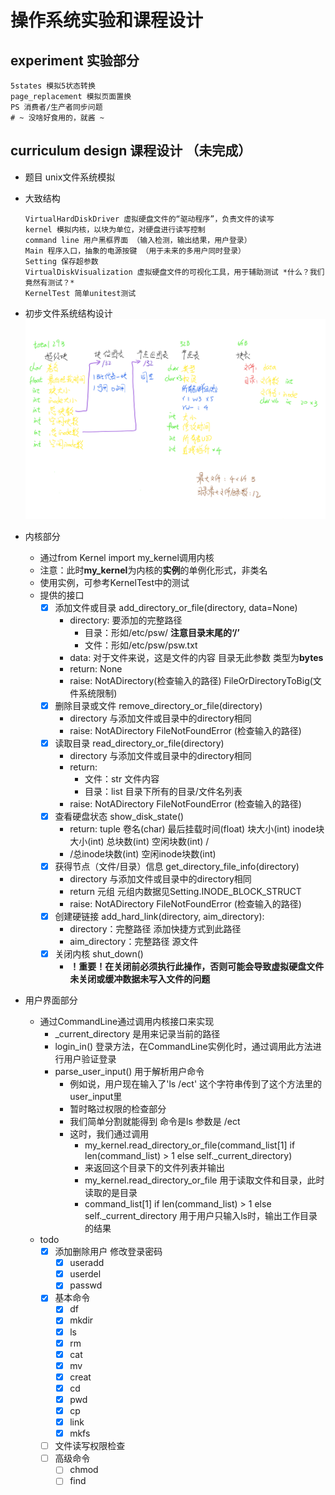 # 操作系统实验和课程设计

## experiment 实验部分
    5states 模拟5状态转换
    page_replacement 模拟页面置换
    PS 消费者/生产者同步问题
    # ~ 没啥好食用的，就酱 ~
  
## curriculum design 课程设计 （未完成）
  - 题目 unix文件系统模拟
  - 大致结构
    
        VirtualHardDiskDriver 虚拟硬盘文件的“驱动程序”，负责文件的读写
        kernel 模拟内核，以块为单位，对硬盘进行读写控制
        command line 用户黑框界面 （输入检测，输出结果，用户登录）
        Main 程序入口，抽象的电源按键 （用于未来的多用户同时登录）
        Setting 保存超参数
        VirtualDiskVisualization 虚拟硬盘文件的可视化工具，用于辅助测试 *什么？我们竟然有测试？*
        KernelTest 简单unitest测试
        
  - 初步文件系统结构设计
  ![Image text](./miscellaneous/文件系统结构.png)
          
  - 内核部分
      - 通过from Kernel import my_kernel调用内核
      - 注意：此时**my_kernel**为内核的**实例**的单例化形式，非类名
      - 使用实例，可参考KernelTest中的测试
      - 提供的接口
          - [x] 添加文件或目录 add_directory_or_file(directory, data=None)
              - directory: 要添加的完整路径
                - 目录：形如/etc/psw/ **注意目录末尾的‘/’** 
                - 文件：形如/etc/psw/psw.txt
              - data: 对于文件来说，这是文件的内容 目录无此参数 类型为**bytes**
              - return: None
              - raise: NotADirectory(检查输入的路径) FileOrDirectoryToBig(文件系统限制)
          - [x] 删除目录或文件 remove_directory_or_file(directory)
            - directory 与添加文件或目录中的directory相同
            - raise: NotADirectory FileNotFoundError (检查输入的路径)
          - [x] 读取目录 read_directory_or_file(directory)
              - directory 与添加文件或目录中的directory相同
              - return:
                - 文件：str 文件内容
                - 目录：list 目录下所有的目录/文件名列表
              - raise: NotADirectory FileNotFoundError (检查输入的路径)
          - [x] 查看硬盘状态 show_disk_state()
            - return: tuple 卷名(char)  最后挂载时间(float) 块大小(int) inode块大小(int) 总块数(int) 空闲块数(int) /
            - /总inode块数(int) 空闲inode块数(int)
          - [x] 获得节点（文件/目录）信息 get_directory_file_info(directory)
            - directory 与添加文件或目录中的directory相同
            - return 元组 元组内数据见Setting.INODE_BLOCK_STRUCT
            - raise: NotADirectory FileNotFoundError (检查输入的路径)
          - [x] 创建硬链接 add_hard_link(directory, aim_directory):
            - directory：完整路径 添加快捷方式到此路径
            - aim_directory：完整路径 源文件
          - [x] 关闭内核 shut_down()
              - **！重要！在关闭前必须执行此操作，否则可能会导致虚拟硬盘文件未关闭或缓冲数据未写入文件的问题**
          
    
  - 用户界面部分
    - 通过CommandLine通过调用内核接口来实现
        - _current_directory 是用来记录当前的路径
        - login_in() 登录方法，在CommandLine实例化时，通过调用此方法进行用户验证登录
        - parse_user_input() 用于解析用户命令
            - 例如说，用户现在输入了'ls /ect' 这个字符串传到了这个方法里的user_input里
            - 暂时略过权限的检查部分
            - 我们简单分割就能得到 命令是ls 参数是 /ect
            - 这时，我们通过调用
                - my_kernel.read_directory_or_file(command_list[1] if len(command_list) > 1 else self._current_directory)
                - 来返回这个目录下的文件列表并输出
                - my_kernel.read_directory_or_file 用于读取文件和目录，此时读取的是目录
                - command_list[1] if len(command_list) > 1 else self._current_directory 用于用户只输入ls时，输出工作目录的结果
    - todo
      - [x] 添加删除用户 修改登录密码
        - [x] useradd
        - [x] userdel
        - [x] passwd
      - [x] 基本命令
        - [x] df
        - [x] mkdir
        - [x] ls
        - [x] rm
        - [x] cat        
        - [x] mv
        - [x] creat
        - [x] cd
        - [x] pwd
        - [x] cp
        - [x] link
        - [x] mkfs
      - [ ] 文件读写权限检查
      - [ ] 高级命令
        - [ ] chmod
        - [ ] find
